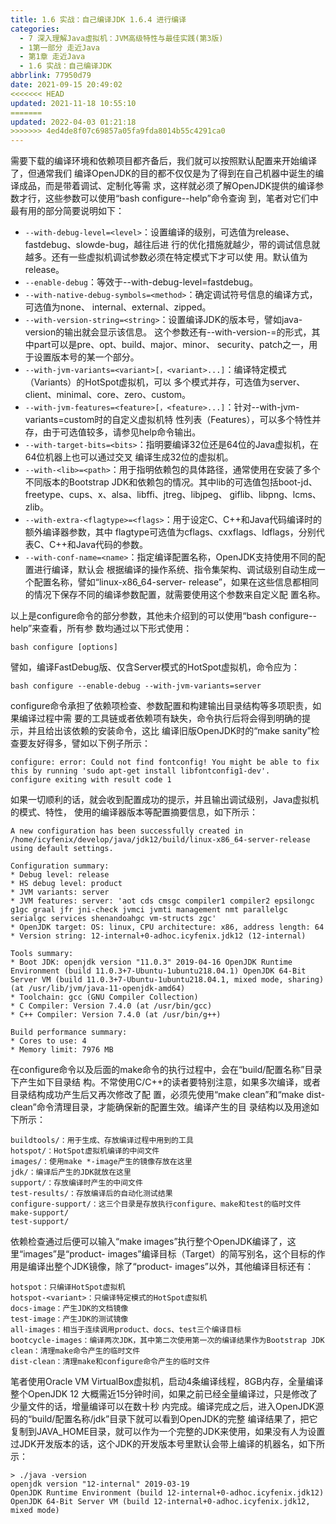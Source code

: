 ```yaml
---
title: 1.6 实战：自己编译JDK 1.6.4 进行编译
categories: 
  - 7 深入理解Java虛拟机：JVM高级特性与最佳实践(第3版)
  - 1第一部分 走近Java
  - 第1章 走近Java
  - 1.6 实战：自己编译JDK
abbrlink: 77950d79
date: 2021-09-15 20:49:02
<<<<<<< HEAD
updated: 2021-11-18 10:55:10
=======
updated: 2022-04-03 01:21:18
>>>>>>> 4ed4de8f07c69857a05fa9fda8014b55c4291ca0
---
```

需要下载的编译环境和依赖项目都齐备后，我们就可以按照默认配置来开始编译了，但通常我们 编译OpenJDK的目的都不仅仅是为了得到在自己机器中诞生的编译成品，而是带着调试、定制化等需 求，这样就必须了解OpenJDK提供的编译参数才行，这些参数可以使用“bash configure--help”命令查询 到，笔者对它们中最有用的部分简要说明如下：
- `--with-debug-level=<level>`：设置编译的级别，可选值为release、fastdebug、slowde-bug，越往后进 行的优化措施就越少，带的调试信息就越多。还有一些虚拟机调试参数必须在特定模式下才可以使 用。默认值为release。
- `--enable-debug`：等效于--with-debug-level=fastdebug。
- `--with-native-debug-symbols=<method>`：确定调试符号信息的编译方式，可选值为none、 internal、external、zipped。
- `--with-version-string=<string>`：设置编译JDK的版本号，譬如java-version的输出就会显示该信息。 这个参数还有--with-version-<part>=<value>的形式，其中part可以是pre、opt、build、major、minor、 security、patch之一，用于设置版本号的某一个部分。
- `--with-jvm-variants=<variant>[，<variant>...]`：编译特定模式（Variants）的HotSpot虚拟机，可以 多个模式并存，可选值为server、client、minimal、core、zero、custom。
- `--with-jvm-features=<feature>[，<feature>...]`：针对--with-jvm-variants=custom时的自定义虚拟机特 性列表（Features），可以多个特性并存，由于可选值较多，请参见help命令输出。
- `--with-target-bits=<bits>`：指明要编译32位还是64位的Java虚拟机，在64位机器上也可以通过交叉 编译生成32位的虚拟机。
- `--with-<lib>=<path>`：用于指明依赖包的具体路径，通常使用在安装了多个不同版本的Bootstrap JDK和依赖包的情况。其中lib的可选值包括boot-jd、freetype、cups、x、alsa、libffi、jtreg、libjpeg、 giflib、libpng、lcms、zlib。
- `--with-extra-<flagtype>=<flags>`：用于设定C、C++和Java代码编译时的额外编译器参数，其中 flagtype可选值为cflags、cxxflags、ldflags，分别代表C、C++和Java代码的参数。
- `--with-conf-name=<name>`：指定编译配置名称，OpenJDK支持使用不同的配置进行编译，默认会 根据编译的操作系统、指令集架构、调试级别自动生成一个配置名称，譬如“linux-x86_64-server- release”，如果在这些信息都相同的情况下保存不同的编译参数配置，就需要使用这个参数来自定义配 置名称。

以上是configure命令的部分参数，其他未介绍到的可以使用“bash configure--help”来查看，所有参 数均通过以下形式使用：
```
bash configure [options]
```
譬如，编译FastDebug版、仅含Server模式的HotSpot虚拟机，命令应为：
```
bash configure --enable-debug --with-jvm-variants=server
```
configure命令承担了依赖项检查、参数配置和构建输出目录结构等多项职责，如果编译过程中需 要的工具链或者依赖项有缺失，命令执行后将会得到明确的提示，并且给出该依赖的安装命令，这比 编译旧版OpenJDK时的“make sanity”检查要友好得多，譬如以下例子所示：
```
configure: error: Could not find fontconfig! You might be able to fix this by running 'sudo apt-get install libfontconfig1-dev'. 
configure exiting with result code 1
```
如果一切顺利的话，就会收到配置成功的提示，并且输出调试级别，Java虚拟机的模式、特性， 使用的编译器版本等配置摘要信息，如下所示：
```
A new configuration has been successfully created in 
/home/icyfenix/develop/java/jdk12/build/linux-x86_64-server-release 
using default settings.

Configuration summary: 
* Debug level: release 
* HS debug level: product 
* JVM variants: server 
* JVM features: server: 'aot cds cmsgc compiler1 compiler2 epsilongc g1gc graal jfr jni-check jvmci jvmti management nmt parallelgc serialgc services shenandoahgc vm-structs zgc' 
* OpenJDK target: OS: linux, CPU architecture: x86, address length: 64 
* Version string: 12-internal+0-adhoc.icyfenix.jdk12 (12-internal)

Tools summary: 
* Boot JDK: openjdk version "11.0.3" 2019-04-16 OpenJDK Runtime Environment (build 11.0.3+7-Ubuntu-1ubuntu218.04.1) OpenJDK 64-Bit Server VM (build 11.0.3+7-Ubuntu-1ubuntu218.04.1, mixed mode, sharing) (at /usr/lib/jvm/java-11-openjdk-amd64) 
* Toolchain: gcc (GNU Compiler Collection) 
* C Compiler: Version 7.4.0 (at /usr/bin/gcc) 
* C++ Compiler: Version 7.4.0 (at /usr/bin/g++)

Build performance summary: 
* Cores to use: 4 
* Memory limit: 7976 MB
```
在configure命令以及后面的make命令的执行过程中，会在“build/配置名称”目录下产生如下目录结 构。不常使用C/C++的读者要特别注意，如果多次编译，或者目录结构成功产生后又再次修改了配 置，必须先使用“make clean”和“make dist-clean”命令清理目录，才能确保新的配置生效。编译产生的目 录结构以及用途如下所示：
```
buildtools/：用于生成、存放编译过程中用到的工具 
hotspot/：HotSpot虚拟机编译的中间文件 
images/：使用make *-image产生的镜像存放在这里 
jdk/：编译后产生的JDK就放在这里 
support/：存放编译时产生的中间文件 
test-results/：存放编译后的自动化测试结果 
configure-support/：这三个目录是存放执行configure、make和test的临时文件 
make-support/ 
test-support/
```
依赖检查通过后便可以输入“make images”执行整个OpenJDK编译了，这里“images”是“product- images”编译目标（Target）的简写别名，这个目标的作用是编译出整个JDK镜像，除了“product- images”以外，其他编译目标还有：
```
hotspot：只编译HotSpot虚拟机 
hotspot-<variant>：只编译特定模式的HotSpot虚拟机
docs-image：产生JDK的文档镜像 
test-image：产生JDK的测试镜像 
all-images：相当于连续调用product、docs、test三个编译目标 
bootcycle-images：编译两次JDK，其中第二次使用第一次的编译结果作为Bootstrap JDK 
clean：清理make命令产生的临时文件 
dist-clean：清理make和configure命令产生的临时文件
```
笔者使用Oracle VM VirtualBox虚拟机，启动4条编译线程，8GB内存，全量编译整个OpenJDK 12 大概需近15分钟时间，如果之前已经全量编译过，只是修改了少量文件的话，增量编译可以在数十秒 内完成。编译完成之后，进入OpenJDK源码的“build/配置名称/jdk”目录下就可以看到OpenJDK的完整 编译结果了，把它复制到JAVA_HOME目录，就可以作为一个完整的JDK来使用，如果没有人为设置 过JDK开发版本的话，这个JDK的开发版本号里默认会带上编译的机器名，如下所示：
```
> ./java -version
openjdk version "12-internal" 2019-03-19
OpenJDK Runtime Environment (build 12-internal+0-adhoc.icyfenix.jdk12)
OpenJDK 64-Bit Server VM (build 12-internal+0-adhoc.icyfenix.jdk12, mixed mode)
```
